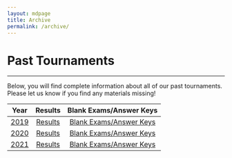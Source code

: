 ```yaml
---
layout: mdpage
title: Archive
permalink: /archive/
---
```


# Past Tournaments
<hr>

Below, you will find complete information about all of our past tournaments. Please let us know if you find any materials missing!

| Year | Results | Blank Exams/Answer Keys |
|:----:|:-------:|:-----------------------:|
| [2019](2019/tournament/) | <a href="https://docs.google.com/spreadsheets/d/1QLLG4RMo5hvc5Fz_8nUaxWuqXLa2P0vj0pn1y0vKxV4/edit?usp=sharing" target="_blank"> Results </a> | <a href="https://drive.google.com/open?id=13SWjnjvqVwjAwoCfFdtaxUFQRRPiVlTv" target="_blank"> Blank Exams/Answer Keys </a> |
| [2020](2020/tournament/) | <a href="/assets/results_2020.pdf" target="_blank"> Results </a> | <a href="https://drive.google.com/drive/folders/1mdQRpacRsQvtGzOFDo--k-cRGKN4yWM8?usp=sharing" target="_blank"> Blank Exams/Answer Keys </a> |
| [2021](2021/tournament/) | <a href="https://scilympiad.com/pa-cmuso/Info/Results/009b45b0-78fd-4be4-8e67-31f6144d34e2" target="_blank"> Results </a> | <a href="https://drive.google.com/drive/folders/1n7BvS1I0IR5FGKv2CXm_1foLGy7wILWO?usp=sharing" target="_black"> Blank Exams/Answer Keys </a> |
